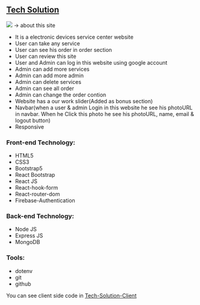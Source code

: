 ## [Tech Solution](https://tech-support-farhan.web.app)


<img src="https://i.ibb.co/jZjmnkL/Tech-Solution.png" />
 -> about this site

- It is a electronic devices service center website
- User can take any service
- User can see his order in order section
- User can review this site
- User and Admin can log in this website using google account
- Admin can add more services
- Admin can add more admin
- Admin can delete services
- Admin can see all order
- Admin can change the order contion
- Website has a our work slider(Added as bonus section)
- Navbar(when a user & admin Login in this website he see his photoURL in navbar. When he Click this photo he see his photoURL, name, email & logout button)
- Responsive

### Front-end Technology:

- HTML5
- CSS3
- Bootstrap5
- React Bootstrap
- React JS
- React-hook-form
- React-router-dom
- Firebase-Authentication

### Back-end Technology:

- Node JS
- Express JS
- MongoDB

### Tools:

- dotenv
- git
- github



You can see client side code in [Tech-Solution-Client](https://github.com/farhan-nahid/tech-solution-client.git)
